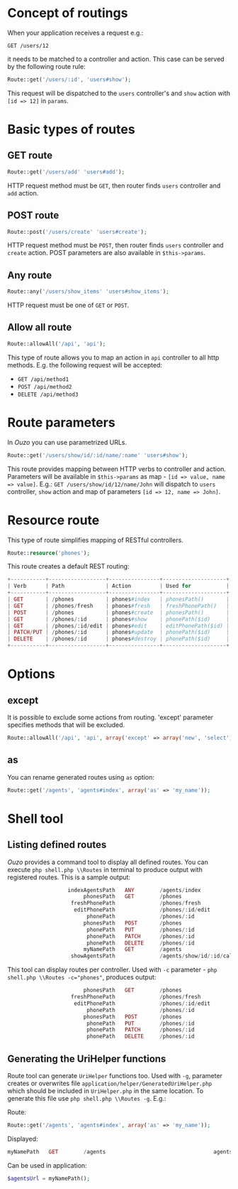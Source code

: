 # Concept of routings
When your application receives a request e.g.:

```
GET /users/12
```

it needs to be matched to a controller and action. This case can be served by the following route rule:

```php
Route::get('/users/:id', 'users#show');
```

This request will be dispatched to the `users` controller's and `show` action with `[id => 12]` in `params`.

# Basic types of routes

## GET route

```php
Route::get('/users/add' 'users#add');
```

HTTP request method must be `GET`, then router finds `users` controller and `add` action.

## POST route

```php
Route::post('/users/create' 'users#create');
```

HTTP request method must be `POST`, then router finds `users` controller and `create` action. POST parameters are also available in `$this->params`.

## Any route

```php
Route::any('/users/show_items' 'users#show_items');
```

HTTP request must be one of `GET` or `POST`.

## Allow all route

```php
Route::allowAll('/api', 'api');
```

This type of route allows you to map an action in `api` controller to all http methods. E.g. the following request will be accepted:

* `GET /api/method1`
* `POST /api/method2`
* `DELETE /api/method3`

# Route parameters

In _Ouzo_ you can use parametrized URLs.

```php
Route::get('/users/show/id/:id/name/:name' 'users#show');
```

This route provides mapping between HTTP verbs to controller and action. Parameters will be available in `$this->params` as map - `[id => value, name => value]`. E.g.:
`GET /users/show/id/12/name/John` will dispatch to `users` controller, `show` action and map of parameters `[id => 12, name => John]`.

# Resource route

This type of route simplifies mapping of RESTful controllers. 

```php
Route::resource('phones');
```

This route creates a default REST routing:

```php
+-----------+------------------+----------------+--------------------+
| Verb      | Path             | Action         | Used for           |
+-----------+------------------+----------------+--------------------+
| GET       | /phones          | phones#index   | phonesPath()       |
| GET       | /phones/fresh    | phones#fresh   | freshPhonePath()   |
| POST      | /phones          | phones#create  | phonesPath()       |
| GET       | /phones/:id      | phones#show    | phonePath($id)     |
| GET       | /phones/:id/edit | phones#edit    | editPhonePath($id) |
| PATCH/PUT | /phones/:id      | phones#update  | phonePath($id)     |
| DELETE    | /phones/:id      | phones#destroy | phonePath($id)     |
+-----------+------------------+----------------+--------------------+
```

# Options

## except

It is possible to exclude some actions from routing. 'except' parameter specifies methods that will be excluded.

```php
Route::allowAll('/api', 'api', array('except' => array('new', 'select')));
```

## as

You can rename generated routes using `as` option:

```php
Route::get('/agents', 'agents#index', array('as' => 'my_name'));
```

# Shell tool

## Listing defined routes

_Ouzo_ provides a command tool to display all defined routes. You can execute `php shell.php \\Routes` in terminal to produce output with registered routes. This is a sample output:

```php
	               indexAgentsPath 	 ANY        /agents/index                            agents#index
	                    phonesPath 	 GET        /phones                                  phones#index
	                freshPhonePath 	            /phones/fresh                            phones#fresh
	                 editPhonePath 	            /phones/:id/edit                         phones#edit
	                     phonePath 	            /phones/:id                              phones#show
	                    phonesPath 	 POST       /phones                                  phones#create
	                     phonePath 	 PUT        /phones/:id                              phones#update
	                     phonePath 	 PATCH      /phones/:id                              phones#update
	                     phonePath 	 DELETE     /phones/:id                              phones#destroy
	                    myNamePath 	 GET        /agents                                  agents#index
	                showAgentsPath 	            /agents/show/id/:id/call_id/:call_id     agents#show
```

This tool can display routes per controller. Used with `-c` parameter - `php shell.php \\Routes -c="phones"`, produces output:

```php
	                    phonesPath 	 GET        /phones                                  phones#index
	                freshPhonePath 	            /phones/fresh                            phones#fresh
	                 editPhonePath 	            /phones/:id/edit                         phones#edit
	                     phonePath 	            /phones/:id                              phones#show
	                    phonesPath 	 POST       /phones                                  phones#create
	                     phonePath 	 PUT        /phones/:id                              phones#update
	                     phonePath 	 PATCH      /phones/:id                              phones#update
	                     phonePath 	 DELETE     /phones/:id                              phones#destroy

```

## Generating the UriHelper functions

Route tool can generate `UriHelper` functions too. Used with `-g`, parameter creates or overwrites file `application/helper/GeneratedUriHelper.php` which should be included in `UriHelper.php` in the same location. To generate this file use `php shell.php \\Routes -g`. E.g.:

Route: 

```php
Route::get('/agents', 'agents#index', array('as' => 'my_name'));
```

Displayed:

```php
myNamePath 	 GET        /agents                                  agents#index
```

Can be used in application:

```php
$agentsUrl = myNamePath();
```

